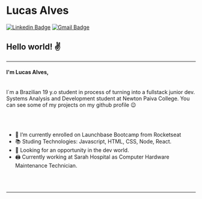 # Lucas Alves
[![Linkedin Badge](https://img.shields.io/badge/-Lucas_Alves-blue?style=flat-square&logo=Linkedin&logoColor=white&link=https://www.linkedin.com/in/lucas-alves-181182164/)](https://www.linkedin.com/in/lucas-alves-181182164//)
[![Gmail Badge](https://img.shields.io/badge/-lucashas27@gmail.com-c14438?style=flat-square&logo=Gmail&logoColor=white&link=mailto:lucashas27@gmail.com)](mailto:lucashas27@gmail.com)


## Hello world! ✌️

<hr>

#### I'm Lucas Alves, 

<br>
I´m a Brazilian 19 y.o student in process of turning into a fullstack junior dev. Systems Analysis and Development student at Newton Paiva College. You can see some of my projects on my github profile 😉


<br><br>


- 🚀 I’m currently enrolled on Launchbase Bootcamp from Rocketseat 
- 📚 Studing Technologies: Javascript, HTML, CSS, Node, React.
- 👀 Looking for an opportunity in the dev world.
- 🖨 Currently working at Sarah Hospital as Computer Hardware Maintenance Technician.

<br><br>
<hr>
